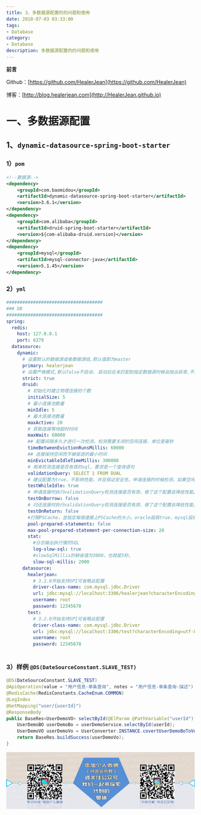 ```yaml
---
title: 3、多数据源配置的的问题和使用
date: 2018-07-03 03:33:00
tags: 
- Database
category: 
- Database
description: 多数据源配置的的问题和使用
---
```

**前言**     

 Github：[https://github.com/HealerJean](https://github.com/HealerJean)         

 博客：[http://blog.healerjean.com](http://HealerJean.github.io)       



# 一、多数据源配置

## 1、`dynamic-datasource-spring-boot-starter`

### 1）`pom`

```xml
<!--数据源-->
<dependency>
    <groupId>com.baomidou</groupId>
    <artifactId>dynamic-datasource-spring-boot-starter</artifactId>
    <version>3.6.1</version>
</dependency>
<dependency>
    <groupId>com.alibaba</groupId>
    <artifactId>druid-spring-boot-starter</artifactId>
    <version>${com-alibaba-druid.version}</version>
</dependency>
<dependency>
    <groupId>mysql</groupId>
    <artifactId>mysql-connector-java</artifactId>
    <version>5.1.45</version>
</dependency>
```



### 2）`yml`

```yaml
####################################
### DB
####################################
spring:
  redis:
    host: 127.0.0.1
    port: 6379
  datasource:
    dynamic:
      # 设置默认的数据源或者数据源组,默认值即为master
      primary: healerjean
      # 设置严格模式,默认false不启动. 启动后在未匹配到指定数据源时候会抛出异常,不启动则使用默认数据源
      strict: true
      druid:
        # 初始化时建立物理连接的个数
        initialSize: 5
        # 最小连接池数量
        minIdle: 5
        # 最大连接池数量
        maxActive: 20
        # 获取连接等待超时时间
        maxWait: 60000
        ## 配置间隔多久才进行一次检测，检测需要关闭的空闲连接，单位是毫秒
        timeBetweenEvictionRunsMillis: 60000
        ## 连接保持空闲而不被驱逐的最小时间
        minEvictableIdleTimeMillis: 300000
        # 用来检测连接是否有效的sql，要求是一个查询语句
        validationQuery: SELECT 1 FROM DUAL
        # 建议配置为true，不影响性能，并且保证安全性。申请连接的时候检测，如果空闲时间大于timeBetweenEvictionRunsMillis，执行validationQuery检测连接是否有效。
        testWhileIdle: true
        # 申请连接时执行validationQuery检测连接是否有效，做了这个配置会降低性能。
        testOnBorrow: false
        # 归还连接时执行validationQuery检测连接是否有效，做了这个配置会降低性能。
        testOnReturn: false
        #打開PSCache，並指定每個連接上PSCache的大小。oracle設爲true，mysql設爲false。分庫分表較多推薦設置爲false
        pool-prepared-statements: false
        max-pool-prepared-statement-per-connection-size: 20
        stat:
          #日志输出执行慢的SQL
          log-slow-sql: true
          #slowSqlMillis的缺省值为3000，也就是3秒。
          slow-sql-millis: 2000
      datasource:
        healerjean:
          # 3.2.0开始支持SPI可省略此配置
          driver-class-name: com.mysql.jdbc.Driver
          url: jdbc:mysql://localhost:3306/healerjean?characterEncoding=utf-8&useUnicode=true&autoReconnect=true&connectTimeout=3000&initialTimeout=1&socketTimeout=5000&useSSL=false&serverTimezone=CTT
          username: root
          password: 12345678
        test:
          # 3.2.0开始支持SPI可省略此配置
          driver-class-name: com.mysql.jdbc.Driver
          url: jdbc:mysql://localhost:3306/test?characterEncoding=utf-8&useUnicode=true&autoReconnect=true&connectTimeout=3000&initialTimeout=1&socketTimeout=5000&useSSL=false&serverTimezone=CTT
          username: root
          password: 12345678



```

### 3）样例 `@DS(DateSourceConstant.SLAVE_TEST)`

```java
@DS(DateSourceConstant.SLAVE_TEST)
@ApiOperation(value = "用户信息-单条查询", notes = "用户信息-单条查询-描述")
@RedisCache(RedisConstants.CacheEnum.COMMON)
@LogIndex
@GetMapping("user/{userId}")
@ResponseBody
public BaseRes<UserDemoVO> selectById(@ElParam @PathVariable("userId") Long userId) {
    UserDemoBO userDemoBo = userDemoService.selectById(userId);
    UserDemoVO userDemoVo = UserConverter.INSTANCE.covertUserDemoBoToVo(userDemoBo);
    return BaseRes.buildSuccess(userDemoVo);
}
```







![ContactAuthor](https://raw.githubusercontent.com/HealerJean/HealerJean.github.io/master/assets/img/artical_bottom.jpg)




<!-- Gitalk 评论 start  -->

<link rel="stylesheet" href="https://unpkg.com/gitalk/dist/gitalk.css">
<script src="https://unpkg.com/gitalk@latest/dist/gitalk.min.js"></script> 
<div id="gitalk-container"></div>    
 <script type="text/javascript">
    var gitalk = new Gitalk({
		clientID: `1d164cd85549874d0e3a`,
		clientSecret: `527c3d223d1e6608953e835b547061037d140355`,
		repo: `HealerJean.github.io`,
		owner: 'HealerJean',
		admin: ['HealerJean'],
		id: 'FdDiEDVBidWpwypr',
    });
    gitalk.render('gitalk-container');
</script> 

<!-- Gitalk end -->

